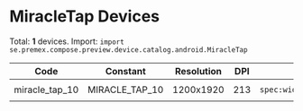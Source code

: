 # MiracleTap Devices

Total: **1** devices. Import: `import se.premex.compose.preview.device.catalog.android.MiracleTap`

| Code | Constant | Resolution | DPI | Compose Spec | Preview Usage |
|------|----------|------------|-----|-------------|---------------|
| miracle_tap_10 | MIRACLE_TAP_10 | 1200x1920 | 213 | `spec:width=1200px,height=1920px,dpi=213` | `@Preview(device = MiracleTap.MIRACLE_TAP_10)` |

<!-- Generated automatically. Do not edit manually. -->
